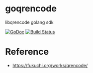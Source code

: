 # goqrencode
libqrencode golang sdk

[![GoDoc](https://godoc.org/github.com/lvzhihao/goqrencode?status.svg)](https://godoc.org/github.com/lvzhihao/goqrencode)
[![Build Status](https://travis-ci.org/lvzhihao/goqrencode.svg?branch=master)](https://travis-ci.org/lvzhihao/goqrencode)

# Reference
* https://fukuchi.org/works/qrencode/ 
